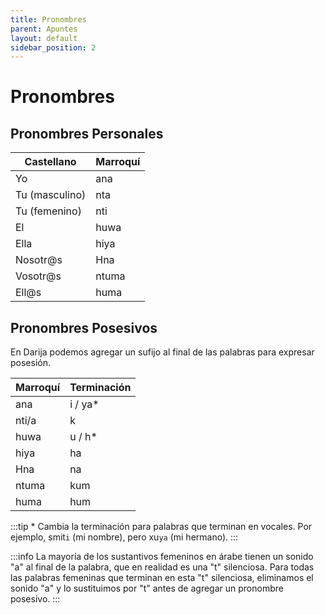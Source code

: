 ```yaml
---
title: Pronombres
parent: Apuntes
layout: default
sidebar_position: 2
---
```


# Pronombres

## Pronombres Personales

| Castellano     | Marroquí |
|----------------|----------|
| Yo             | ana      |
| Tu (masculino) | nta      |
| Tu (femenino)  | nti      |
| El             | huwa     |
| Ella           | hiya     |
| Nosotr@s       | Hna      |
| Vosotr@s       | ntuma    |
| Ell@s          | huma     |

## Pronombres Posesivos
En Darija podemos agregar un sufijo al final de las palabras para expresar posesión.

| Marroquí | Terminación |
|----------|-------------|
| ana      | i / ya*     |
| nti/a    | k           |
| huwa     | u / h*      |
| hiya     | ha          |
| Hna      | na          |
| ntuma    | kum         |
| huma     | hum         |

:::tip
\* Cambia la terminación para palabras que terminan en vocales. Por ejemplo, smit`i` (mi nombre), pero xu`ya` (mi hermano).
:::

:::info
La mayoría de los sustantivos femeninos en árabe tienen un sonido "a" al final de la palabra, que en realidad es una "t" silenciosa. Para todas las palabras femeninas que terminan en esta "t" silenciosa, eliminamos el sonido "a" y lo sustituimos por "t" antes de agregar un pronombre posesivo.
:::